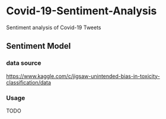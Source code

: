 # Covid-19-Sentiment-Analysis
Sentiment analysis of Covid-19 Tweets

## Sentiment Model
### data source
https://www.kaggle.com/c/jigsaw-unintended-bias-in-toxicity-classification/data
### Usage
TODO